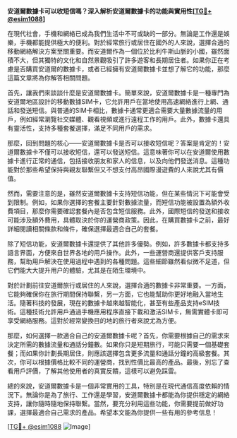**安道爾數據卡可以收短信嗎？深入解析安道爾數據卡的功能與實用性[[TG💪+ @esim1088](https://t.me/s/esim1088)]**

在現代社會，手機和網絡已成為我們生活中不可或缺的一部分。無論是工作還是娛樂，手機都能提供極大的便利。對於經常旅行或居住在國外的人來說，選擇合適的移動網絡解決方案至關重要。而安道爾作為一個位於比利牛斯山脈的小國，雖然面積不大，但其獨特的文化和自然景觀吸引了許多遊客和長期居住者。如果你正在考慮是否購買安道爾的數據卡，或者已經擁有安道爾數據卡並想了解它的功能，那麼這篇文章將為你解答相關問題。

首先，讓我們來談談什麼是安道爾數據卡。簡單來說，安道爾數據卡是一種專門為安道爾地區設計的移動數據SIM卡，它允許用戶在當地使用高速網絡進行上網、通話和發送短信。與普通的SIM卡相比，數據卡通常更適合需要大量數據流量的用戶，例如經常瀏覽社交媒體、觀看視頻或進行遠程工作的用戶。此外，數據卡還具有靈活性，支持多種套餐選擇，滿足不同用戶的需求。

那麼，回到問題的核心——安道爾數據卡是否可以接收短信呢？答案是肯定的！安道爾數據卡不僅可以接收短信，還可以發送短信。這意味著你可以在安道爾使用數據卡進行正常的通信，包括接收朋友和家人的信息，以及向他們發送消息。這種功能對於那些希望保持與親友聯繫但又不想支付高昂國際漫遊費的人來說尤其有價值。

然而，需要注意的是，雖然安道爾數據卡支持短信功能，但在某些情況下可能會受到限制。例如，如果你選擇的套餐主要針對數據流量，而短信功能被設置為額外收費項目，那麼你需要確認套餐內是否包含短信服務。此外，國際短信的發送和接收可能涉及額外費用，具體取決於你的運營商政策。因此，在購買數據卡之前，最好詳細閱讀相關條款和條件，確保選擇最適合自己的套餐。

除了短信功能，安道爾數據卡還提供了其他許多優勢。例如，許多數據卡都支持多語言界面，方便來自世界各地的用戶操作。此外，一些運營商還提供客戶支持服務，幫助用戶解決在使用過程中遇到的各種問題。這些細節雖然看似微不足道，但它們能大大提升用户的體驗，尤其是在陌生環境中。

對於計劃前往安道爾旅行或居住的人來說，選擇合適的數據卡非常重要。一方面，它能夠確保你在旅行期間保持聯繫，另一方面，它也能幫助你更好地融入當地生活。隨著科技的發展，現在的數據卡越來越智能化，甚至有些產品支持eSIM技術。這種技術允許用戶通過手機應用程序直接下載和激活SIM卡，無需實體卡即可享受網絡服務。這對於經常變換目的地的旅行者來說尤為方便。

那麼，如何選擇一款適合自己的安道爾數據卡呢？首先，你需要根據自己的需求來決定所需的數據流量和通話分鐘數。如果你只是短期旅行，可能只需要一個基礎套餐；而如果你計劃長期居住，則應該選擇包含更多流量和通話分鐘的高級套餐。其次，你可以根據價格比較不同的運營商，找到性價比最高的產品。最後，別忘了查看用戶評價，了解其他使用者的真實反饋，這樣可以避免踩雷。

總的來說，安道爾數據卡是一個非常實用的工具，特別是在現代通信高度依賴的情況下。無論你是為了旅行、工作還是學習，安道爾數據卡都能為你提供穩定的網絡支持，讓你隨時隨地保持聯繫。當然，要充分利用這些功能，你需要提前做好功課，選擇最適合自己需求的產品。希望本文能為你提供一些有用的參考信息！

[[TG💪+ @esim1088](https://t.me/s/esim1088) ![Image](https://i.postimg.cc/4NQfJmqS/Snipaste-2025-05-13-00-14-12.png)]